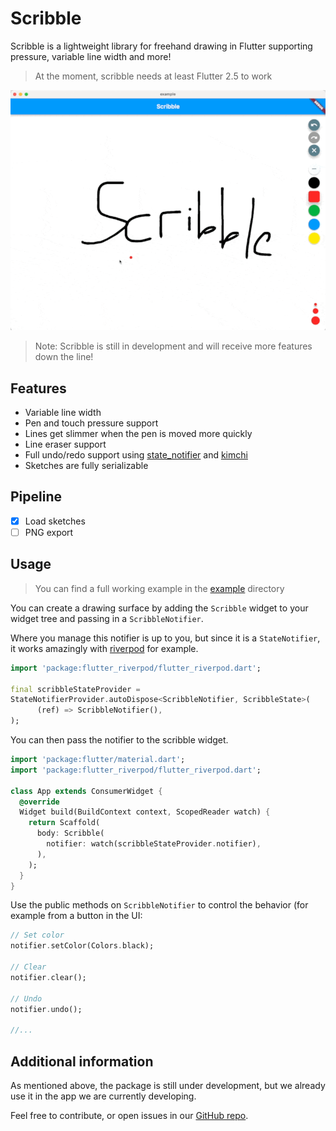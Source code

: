 # Scribble
Scribble is a lightweight library for freehand drawing in Flutter supporting pressure, variable line width and more!
> At the moment, scribble needs at least Flutter 2.5 to work

![scribble_demo](./scribble_demo.gif)

> Note: Scribble is still in development and will receive more features down the line!

## Features

* Variable line width
* Pen and touch pressure support
* Lines get slimmer when the pen is moved more quickly
* Line eraser support
* Full undo/redo support using [state_notifier](https://pub.dev/packages/state_notifier)
  and [kimchi](https://pub.dev/packages/kimchi)
* Sketches are fully serializable

## Pipeline

* [X] Load sketches
* [ ] PNG export

## Usage

> You can find a full working example in the [example](./example) directory

You can create a drawing surface by adding the ``Scribble`` widget to your widget tree and passing in
a ``ScribbleNotifier``.

Where you manage this notifier is up to you, but since it is a ``StateNotifier``, it works amazingly
with [riverpod](https://pub.dev/packages/flutter_riverpod) for example.

```dart
import 'package:flutter_riverpod/flutter_riverpod.dart';

final scribbleStateProvider =
StateNotifierProvider.autoDispose<ScribbleNotifier, ScribbleState>(
      (ref) => ScribbleNotifier(),
);
```

You can then pass the notifier to the scribble widget.

```dart
import 'package:flutter/material.dart';
import 'package:flutter_riverpod/flutter_riverpod.dart';

class App extends ConsumerWidget {
  @override
  Widget build(BuildContext context, ScopedReader watch) {
    return Scaffold(
      body: Scribble(
        notifier: watch(scribbleStateProvider.notifier),
      ),
    );
  }
}
```

Use the public methods on ``ScribbleNotifier`` to control the behavior (for example from a button in the UI:

```dart
// Set color
notifier.setColor(Colors.black);

// Clear
notifier.clear();

// Undo
notifier.undo();

//... 
```

## Additional information

As mentioned above, the package is still under development, but we already use it in the app we are currently
developing.

Feel free to contribute, or open issues in our [GitHub repo](https://github.com/timcreatedit/scribble).